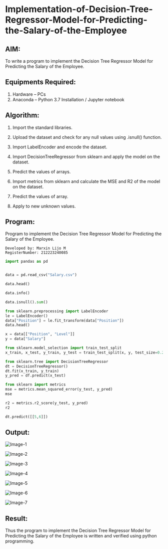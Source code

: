 # Implementation-of-Decision-Tree-Regressor-Model-for-Predicting-the-Salary-of-the-Employee

## AIM:
To write a program to implement the Decision Tree Regressor Model for Predicting the Salary of the Employee.

## Equipments Required:
1. Hardware – PCs
2. Anaconda – Python 3.7 Installation / Jupyter notebook

## Algorithm:
1. Import the standard libraries.

2. Upload the dataset and check for any null values using .isnull() function.

3. Import LabelEncoder and encode the dataset.

4. Import DecisionTreeRegressor from sklearn and apply the model on the dataset.

5. Predict the values of arrays.

6. Import metrics from sklearn and calculate the MSE and R2 of the model on the dataset.

7. Predict the values of array.

8. Apply to new unknown values.

## Program:
Program to implement the Decision Tree Regressor Model for Predicting the Salary of the Employee.
```
Developed by: Marxin Lijo M
RegisterNumber: 212223240085
```
```python
import pandas as pd


data = pd.read_csv("Salary.csv")

data.head()

data.info()

data.isnull().sum()

from sklearn.preprocessing import LabelEncoder
le = LabelEncoder()
data["Position"] = le.fit_transform(data["Position"])
data.head()

x = data[["Position", "Level"]]
y = data["Salary"]

from sklearn.model_selection import train_test_split
x_train, x_test, y_train, y_test = train_test_split(x, y, test_size=0.2)

from sklearn.tree import DecisionTreeRegressor
dt = DecisionTreeRegressor()
dt.fit(x_train, y_train)
y_pred = df.predict(x_test)

from sklearn import metrics
mse = metrics.mean_squared_error(y_test, y_pred)
mse

r2 = metrics.r2_score(y_test, y_pred)
r2

dt.predict([[5,6]])
```

## Output:
![Image-1](https://github.com/user-attachments/assets/7a9d26dd-ae76-4835-90df-0e8579483194)

![Image-2](https://github.com/user-attachments/assets/941e1c4f-7707-41d2-92fa-c907668565f0)

![Image-3](https://github.com/user-attachments/assets/b4837a26-d0a0-4450-89ba-e021d94b794d)

![Image-4](https://github.com/user-attachments/assets/bd78dea0-8230-4ebe-a4c2-7aa47f3a4fdc)

![Image-5](https://github.com/user-attachments/assets/09228d96-1f7a-4ab6-a1eb-f097cfe3946a)

![Image-6](https://github.com/user-attachments/assets/c4364ae1-5e56-4db3-a0f8-89cf2a43fe70)

![Image-7](https://github.com/user-attachments/assets/a12adcdf-1e1a-4354-8243-f26234da9f53)



## Result:
Thus the program to implement the Decision Tree Regressor Model for Predicting the Salary of the Employee is written and verified using python programming.
